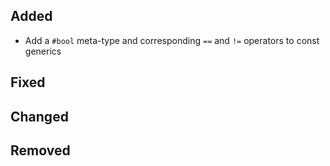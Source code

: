 
<!--
 Thanks for the MR! Please add lines describing your changes in the appropriate section

 For example:

## Added
- Added some more fish
## Fixed
 a generic parameter-->

## Added

- Add a `#bool` meta-type and corresponding `==` and `!=` operators to const generics

## Fixed

## Changed

## Removed


